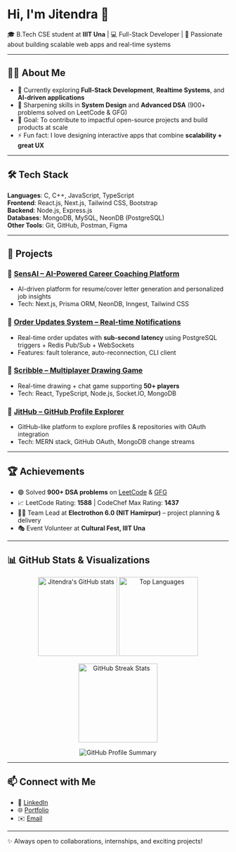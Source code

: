 # Hi, I'm Jitendra 👋  

🎓 B.Tech CSE student at **IIIT Una** | 💻 Full-Stack Developer | 🚀 Passionate about building scalable web apps and real-time systems  

---

## 👨‍💻 About Me  
- 🔭 Currently exploring **Full-Stack Development**, **Realtime Systems**, and **AI-driven applications**  
- 🌱 Sharpening skills in **System Design** and **Advanced DSA** (900+ problems solved on LeetCode & GFG)  
- 🎯 Goal: To contribute to impactful open-source projects and build products at scale  
- ⚡ Fun fact: I love designing interactive apps that combine **scalability + great UX**  

---

## 🛠️ Tech Stack  
**Languages**: C, C++, JavaScript, TypeScript  
**Frontend**: React.js, Next.js, Tailwind CSS, Bootstrap  
**Backend**: Node.js, Express.js  
**Databases**: MongoDB, MySQL, NeonDB (PostgreSQL)  
**Other Tools**: Git, GitHub, Postman, Figma  

---

## 🚀 Projects  

### 🔹 [SensAI – AI-Powered Career Coaching Platform](https://career-genie-psi.vercel.app/)  
- AI-driven platform for resume/cover letter generation and personalized job insights  
- Tech: Next.js, Prisma ORM, NeonDB, Inngest, Tailwind CSS  

### 🔹 [Order Updates System – Real-time Notifications](https://youtu.be/DrAzmd3ruV8)  
- Real-time order updates with **sub-second latency** using PostgreSQL triggers + Redis Pub/Sub + WebSockets  
- Features: fault tolerance, auto-reconnection, CLI client  

### 🔹 [Scribble – Multiplayer Drawing Game](https://scribble-rq52.vercel.app/)  
- Real-time drawing + chat game supporting **50+ players**  
- Tech: React, TypeScript, Node.js, Socket.IO, MongoDB  

### 🔹 [JitHub – GitHub Profile Explorer](https://github.com/Jitendra2407/CareerGenie)  
- GitHub-like platform to explore profiles & repositories with OAuth integration  
- Tech: MERN stack, GitHub OAuth, MongoDB change streams  

---

## 🏆 Achievements  
- 🟢 Solved **900+ DSA problems** on [LeetCode](https://leetcode.com/u/Jitendra_Kumar_24/) & [GFG](https://www.geeksforgeeks.org/user/jitendrakuma1jl5/)  
- 📈 LeetCode Rating: **1588** | CodeChef Max Rating: **1437**  
- 👨‍💼 Team Lead at **Electrothon 6.0 (NIT Hamirpur)** – project planning & delivery  
- 🎭 Event Volunteer at **Cultural Fest, IIIT Una**  

---

## 📊 GitHub Stats & Visualizations  

<p align="center">
  <img src="https://github-readme-stats.vercel.app/api?username=Jitendra2407&show_icons=true&theme=tokyonight" alt="Jitendra's GitHub stats" height="180"/>
  <img src="https://github-readme-stats.vercel.app/api/top-langs/?username=Jitendra2407&layout=compact&theme=tokyonight" alt="Top Languages" height="180"/>
</p>

<p align="center">
  <img src="https://github-readme-streak-stats.herokuapp.com/?user=Jitendra2407&theme=tokyonight" alt="GitHub Streak Stats" height="180"/>
</p>

<p align="center">
  <img src="https://github-profile-summary-cards.vercel.app/api/cards/profile-details?username=Jitendra2407&theme=tokyonight" alt="GitHub Profile Summary"/>
</p>

---

## 📫 Connect with Me  
- 💼 [LinkedIn](https://www.linkedin.com/in/jitendrakt/)  
- 🌐 [Portfolio](https://github.com/Jitendra2407)  
- ✉️ [Email](mailto:jitendrathakur2478@gmail.com)  

---

✨ Always open to collaborations, internships, and exciting projects!  
